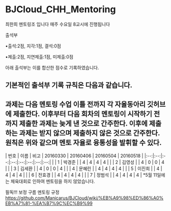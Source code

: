 # BJCloud_CHH_Mentoring
최한희 멘토링조 입니다
매주 수요일 8교시에 진행됩니다

출석부
 
 •출석:2점, 지각:1점, 결석:0점
 
 •제출:2점, 지연제출:1점, 미제출:0점
 
 아래 출석부는 이를 합산한 점수로 기록하였습니다.
 
 기본적인 출석부 기록 규칙은 다음과 같습니다.
 -------------------------------------------------------------------------------------------------------------------------------------
 과제는 다음 멘토링 수업 이틀 전까지 각 자율동아리 깃허브에 제출한다.
이후부터 다음 회차의 멘토링이 시작하기 전까지 제출한 과제는 늦게 낸 것으로 간주한다.
이후에 제출하는 과제는 받지 않으며 제출하지 않은 것으로 간주한다.
원칙은 위와 같으며 멘토 자율로 융통성을 발휘할 수 있다.
 -------------------------------------------------------------------------------------------------------------------------------------
 | 번호 | 이름 | 비고 | 20160330 | 20160406 | 20160504 | 20160518 |
|:--:|:--:|:--:|:--:|:--:|:--:|:--:|:--:|
|  | 1 | 박경준 |  | 4 | 4 | 4 | 4 |
|  | 2 | 김영성 |  | 4 | 0 | 0 | 4 |
|  | 3 | 김세환 |  | 4 | 0 | 0 | 4 |
|  | 4 | 문혜린 |  | 4 | 4 | 4 | 4 |
|  | 5 | 이진희 |  | 4 | 4 | 4 | 4 |
|  | 6 | 전효경 |  | 4 | 4 | 4 | 4 |
|  | 7 | 정범석 |  | 4 | 4 | 4 | 4 |
*5월 11일에는 체육대회로 인하여 멘토링을 하지 않았습니다.

필독!!! 보정 구름 멘토링 규정
https://github.com/Manicarus/BJCloud/wiki/%EB%A9%98%ED%86%A0%EB%A7%81-%EA%B7%9C%EC%B9%99
